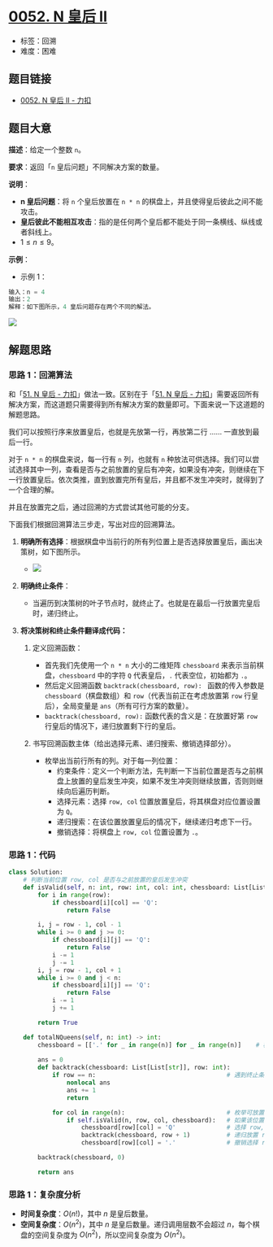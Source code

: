 # [0052. N 皇后 II](https://leetcode.cn/problems/n-queens-ii/)

- 标签：回溯
- 难度：困难

## 题目链接

- [0052. N 皇后 II - 力扣](https://leetcode.cn/problems/n-queens-ii/)

## 题目大意

**描述**：给定一个整数 `n`。

**要求**：返回「`n` 皇后问题」不同解决方案的数量。

**说明**：

- **n 皇后问题**：将 `n` 个皇后放置在 `n * n` 的棋盘上，并且使得皇后彼此之间不能攻击。
- **皇后彼此不能相互攻击**：指的是任何两个皇后都不能处于同一条横线、纵线或者斜线上。
- $1 \le n \le 9$。

**示例**：

- 示例 1：

```python
输入：n = 4
输出：2
解释：如下图所示，4 皇后问题存在两个不同的解法。
```

![](https://assets.leetcode.com/uploads/2020/11/13/queens.jpg)

## 解题思路

### 思路 1：回溯算法

和「[51. N 皇后 - 力扣](https://leetcode.cn/problems/n-queens/)」做法一致。区别在于「[51. N 皇后 - 力扣](https://leetcode.cn/problems/n-queens/)」需要返回所有解决方案，而这道题只需要得到所有解决方案的数量即可。下面来说一下这道题的解题思路。

我们可以按照行序来放置皇后，也就是先放第一行，再放第二行 …… 一直放到最后一行。

对于 `n * n` 的棋盘来说，每一行有 `n`  列，也就有 `n` 种放法可供选择。我们可以尝试选择其中一列，查看是否与之前放置的皇后有冲突，如果没有冲突，则继续在下一行放置皇后。依次类推，直到放置完所有皇后，并且都不发生冲突时，就得到了一个合理的解。

并且在放置完之后，通过回溯的方式尝试其他可能的分支。

下面我们根据回溯算法三步走，写出对应的回溯算法。

1. **明确所有选择**：根据棋盘中当前行的所有列位置上是否选择放置皇后，画出决策树，如下图所示。

   - ![](https://qcdn.itcharge.cn/images/20220426095225.png)

2. **明确终止条件**：

   - 当遍历到决策树的叶子节点时，就终止了。也就是在最后一行放置完皇后时，递归终止。

3. **将决策树和终止条件翻译成代码：**

   1. 定义回溯函数：

      - 首先我们先使用一个 `n * n` 大小的二维矩阵 `chessboard` 来表示当前棋盘，`chessboard` 中的字符 `Q` 代表皇后，`.` 代表空位，初始都为 `.`。
      - 然后定义回溯函数 `backtrack(chessboard, row): ` 函数的传入参数是 `chessboard`（棋盘数组）和 `row`（代表当前正在考虑放置第 `row` 行皇后），全局变量是 `ans`（所有可行方案的数量）。
      - `backtrack(chessboard, row):` 函数代表的含义是：在放置好第 `row` 行皇后的情况下，递归放置剩下行的皇后。
   2. 书写回溯函数主体（给出选择元素、递归搜索、撤销选择部分）。
      - 枚举出当前行所有的列。对于每一列位置：
        - 约束条件：定义一个判断方法，先判断一下当前位置是否与之前棋盘上放置的皇后发生冲突，如果不发生冲突则继续放置，否则则继续向后遍历判断。
        - 选择元素：选择 `row, col` 位置放置皇后，将其棋盘对应位置设置为 `Q`。
        - 递归搜索：在该位置放置皇后的情况下，继续递归考虑下一行。
        - 撤销选择：将棋盘上 `row, col` 位置设置为 `.`。

### 思路 1：代码

```python
class Solution:
    # 判断当前位置 row, col 是否与之前放置的皇后发生冲突
    def isValid(self, n: int, row: int, col: int, chessboard: List[List[str]]):
        for i in range(row):
            if chessboard[i][col] == 'Q':
                return False

        i, j = row - 1, col - 1
        while i >= 0 and j >= 0:
            if chessboard[i][j] == 'Q':
                return False
            i -= 1
            j -= 1
        i, j = row - 1, col + 1
        while i >= 0 and j < n:
            if chessboard[i][j] == 'Q':
                return False
            i -= 1
            j += 1

        return True

    def totalNQueens(self, n: int) -> int:
        chessboard = [['.' for _ in range(n)] for _ in range(n)]    # 棋盘初始化
        
        ans = 0
        def backtrack(chessboard: List[List[str]], row: int):                     # 正在考虑放置第 row 行的皇后
            if row == n:                                    # 遇到终止条件
                nonlocal ans
                ans += 1
                return

            for col in range(n):                            # 枚举可放置皇后的列
                if self.isValid(n, row, col, chessboard):   # 如果该位置与之前放置的皇后不发生冲突
                    chessboard[row][col] = 'Q'              # 选择 row, col 位置放置皇后
                    backtrack(chessboard, row + 1)          # 递归放置 row + 1 行之后的皇后
                    chessboard[row][col] = '.'              # 撤销选择 row, col 位置

        backtrack(chessboard, 0)

        return ans
```

### 思路 1：复杂度分析

- **时间复杂度**：$O(n!)$，其中 $n$ 是皇后数量。
- **空间复杂度**：$O(n^2)$，其中 $n$ 是皇后数量。递归调用层数不会超过 $n$，每个棋盘的空间复杂度为 $O(n^2)$，所以空间复杂度为 $O(n^2)$。
